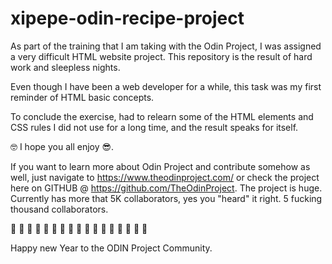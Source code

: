 # xipepe-odin-recipe-project
As part of the training that I am taking with the Odin Project, I was assigned a very difficult HTML website project. 
This repository is the result of hard work and sleepless nights.

Even though I have been a web developer for a while, this  task was my first reminder of HTML basic concepts.

To conclude the exercise, had to relearn some of the HTML elements and CSS rules I did not use for a long time, and the result speaks for itself.

🤓 I hope you all enjoy 😎.

If you want to learn more about Odin Project and contribute somehow as well, just navigate to https://www.theodinproject.com/ or check the project here on GITHUB @ https://github.com/TheOdinProject. The project is huge. Currently has more that 5K collaborators, yes you "heard" it right. 5 fucking thousand collaborators.

🥳 🥳 🥳 🥳 🥳 🥳 🥳 🥳 🥳 🥳 🥳 🥳 🥳 🥳 🥳 🥳 🥳 

Happy new Year to the ODIN Project Community.
